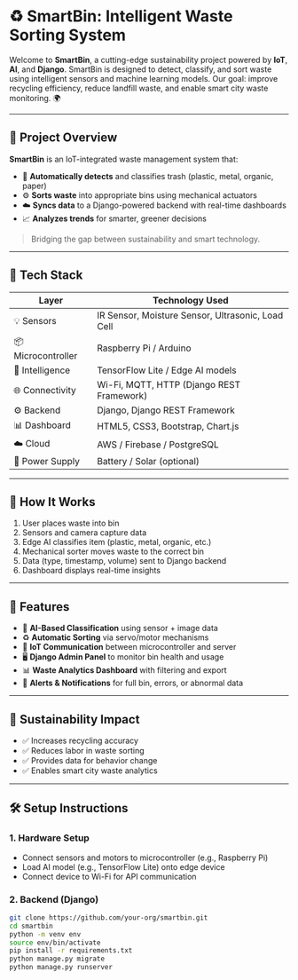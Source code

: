 # ♻️ SmartBin: Intelligent Waste Sorting System

Welcome to **SmartBin**, a cutting-edge sustainability project powered by **IoT**, **AI**, and **Django**. SmartBin is designed to detect, classify, and sort waste using intelligent sensors and machine learning models. Our goal: improve recycling efficiency, reduce landfill waste, and enable smart city waste monitoring. 🌍

---

## 🚀 Project Overview

**SmartBin** is an IoT-integrated waste management system that:

- 🧠 **Automatically detects** and classifies trash (plastic, metal, organic, paper)
- ⚙️ **Sorts waste** into appropriate bins using mechanical actuators
- ☁️ **Syncs data** to a Django-powered backend with real-time dashboards
- 📈 **Analyzes trends** for smarter, greener decisions

> Bridging the gap between sustainability and smart technology.

---

## 🔧 Tech Stack

| Layer              | Technology Used                                   |
|--------------------|---------------------------------------------------|
| 💡 Sensors         | IR Sensor, Moisture Sensor, Ultrasonic, Load Cell |
| 📦 Microcontroller | Raspberry Pi / Arduino                            |
| 🧠 Intelligence     | TensorFlow Lite / Edge AI models                  |
| 🌐 Connectivity     | Wi-Fi, MQTT, HTTP (Django REST Framework)         |
| ⚙️ Backend         | Django, Django REST Framework                      |
| 📊 Dashboard       | HTML5, CSS3, Bootstrap, Chart.js                  |
| ☁️ Cloud           | AWS / Firebase / PostgreSQL                       |
| 🔌 Power Supply     | Battery / Solar (optional)                        |

---

## 🧠 How It Works

1. User places waste into bin
2. Sensors and camera capture data
3. Edge AI classifies item (plastic, metal, organic, etc.)
4. Mechanical sorter moves waste to the correct bin
5. Data (type, timestamp, volume) sent to Django backend
6. Dashboard displays real-time insights

---

## 📸 Features

- 🧠 **AI-Based Classification** using sensor + image data
- ♻️ **Automatic Sorting** via servo/motor mechanisms
- 📡 **IoT Communication** between microcontroller and server
- 🖥 **Django Admin Panel** to monitor bin health and usage
- 📊 **Waste Analytics Dashboard** with filtering and export
- 🔔 **Alerts & Notifications** for full bin, errors, or abnormal data

---

## 🌿 Sustainability Impact

- ✅ Increases recycling accuracy
- ✅ Reduces labor in waste sorting
- ✅ Provides data for behavior change
- ✅ Enables smart city waste analytics

---

## 🛠️ Setup Instructions

### 1. Hardware Setup

- Connect sensors and motors to microcontroller (e.g., Raspberry Pi)
- Load AI model (e.g., TensorFlow Lite) onto edge device
- Connect device to Wi-Fi for API communication

### 2. Backend (Django)

```bash
git clone https://github.com/your-org/smartbin.git
cd smartbin
python -m venv env
source env/bin/activate
pip install -r requirements.txt
python manage.py migrate
python manage.py runserver
